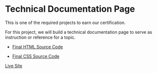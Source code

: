 # Technical Documentation Page

This is one of the required projects to earn our certification.

For this project, we will build a technical documentation page to serve as instruction or reference for a topic.

- [Final HTML Source Code](https://github.com/CERTIFIED2003/freeCodeCamp-Solutions/tree/main/Responsive%20Web%20Design/15-Learn%20CSS%20Variables%20by%20Building%20a%20City%20Skyline/CitySkyline.html)

- [Final CSS Source Code](https://github.com/CERTIFIED2003/freeCodeCamp-Solutions/tree/main/Responsive%20Web%20Design/15-Learn%20CSS%20Variables%20by%20Building%20a%20City%20Skyline/styles.css)

[Live Site](https://cityskyline.certified2003.repl.co)
